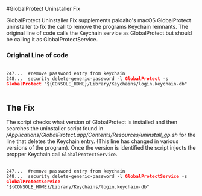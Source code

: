 #GlobalProtect Uninstaller Fix

GlobalProtect Uninstaller Fix supplements paloalto's macOS GlobalProtect uninstaller to fix the call to remove the programs Keychain remnants. The original line of code calls the Keychain service as GlobalProtect but should be calling it as GlobalProtectService.

###  Original Line of code

<pre>
	<code>
247...	#remove password entry from keychain
248...	security delete-generic-password -l <strong style="color:red">GlobalProtect</strong> -s <strong style="color:red">GlobalProtect</strong> "${CONSOLE_HOME}/Library/Keychains/login.keychain-db"
	</code>
</pre>

## The Fix
The script checks what version of GlobalProtect is installed and then searches the uninstaller script found in */Applications/GlobalProtect.app/Contents/Resources/uninstall_gp.sh* for the line that deletes the Keychain entry. (This line has changed in various versions of the program). Once the version is identified the script injects the propper Keychain call `GlobalProtectService`.

<pre>
	<code>
247...	#remove password entry from keychain
248...	security delete-generic-password -l <strong style="color:red">GlobalProtectService</strong> -s <strong style="color:red">GlobalProtectService</strong> "${CONSOLE_HOME}/Library/Keychains/login.keychain-db"
	</code>
</pre>






